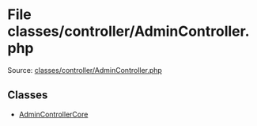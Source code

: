 File classes/controller/AdminController.php
=========

Source: [classes/controller/AdminController.php](https://github.com/PrestaShop/PrestaShop/blob/1.5.5.0/classes/controller/AdminController.php)


Classes
-------

* [AdminControllerCore](class.AdminControllerCore.md)

